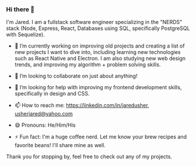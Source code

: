### Hi there 👋

I'm Jared. I am a fullstack software engineer specializing in the "NERDS" stack (Node, Express, React, Databases using SQL, specifically PostgreSQL with Sequelize). 

- 🔭 I’m currently working on improving old projects and creating a list of new projects I want to dive into, including learning new technologies such as React Native and Electron. I am also studying new web design trends, and improving my algorithm + problem solving skills. 

- 👯 I’m looking to collaborate on just about anything! 

- 🤔 I’m looking for help with improving my frontend development skills, specifically in design and CSS. 

- 📫 How to reach me: https://linkedin.com/in/jaredusher, usherjared@yahoo.com

- 😄 Pronouns: He/Him/His

- ⚡ Fun fact: I'm a huge coffee nerd. Let me know your brew recipes and favorite beans! I'll share mine as well.

Thank you for stopping by, feel free to check out any of my projects. 
